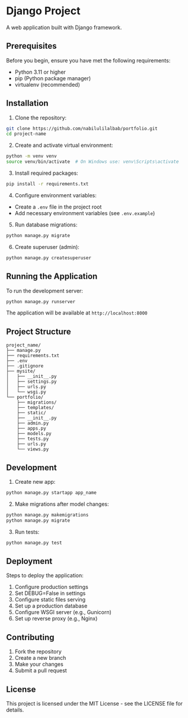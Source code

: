# Django Project

A web application built with Django framework.

## Prerequisites

Before you begin, ensure you have met the following requirements:
* Python 3.11 or higher
* pip (Python package manager)
* virtualenv (recommended)

## Installation

1. Clone the repository:
```bash
git clone https://github.com/nabilulilalbab/portfolio.git
cd project-name
```

2. Create and activate virtual environment:
```bash
python -m venv venv
source venv/bin/activate  # On Windows use: venv\Scripts\activate
```

3. Install required packages:
```bash
pip install -r requirements.txt
```

4. Configure environment variables:
- Create a `.env` file in the project root
- Add necessary environment variables (see `.env.example`)

5. Run database migrations:
```bash
python manage.py migrate
```

6. Create superuser (admin):
```bash
python manage.py createsuperuser
```

## Running the Application

To run the development server:
```bash
python manage.py runserver
```

The application will be available at `http://localhost:8000`

## Project Structure

```
project_name/
├── manage.py
├── requirements.txt
├── .env
├── .gitignore
├── mysite/
│   ├── __init__.py
│   ├── settings.py
│   ├── urls.py
│   └── wsgi.py
└── portfolio/
    ├── migrations/
    ├── templates/
    ├── static/
    ├── __init__.py
    ├── admin.py
    ├── apps.py
    ├── models.py
    ├── tests.py
    ├── urls.py
    └── views.py
```

## Development

1. Create new app:
```bash
python manage.py startapp app_name
```

2. Make migrations after model changes:
```bash
python manage.py makemigrations
python manage.py migrate
```

3. Run tests:
```bash
python manage.py test
```

## Deployment

Steps to deploy the application:
1. Configure production settings
2. Set DEBUG=False in settings
3. Configure static files serving
4. Set up a production database
5. Configure WSGI server (e.g., Gunicorn)
6. Set up reverse proxy (e.g., Nginx)

## Contributing

1. Fork the repository
2. Create a new branch
3. Make your changes
4. Submit a pull request

## License

This project is licensed under the MIT License - see the LICENSE file for details.